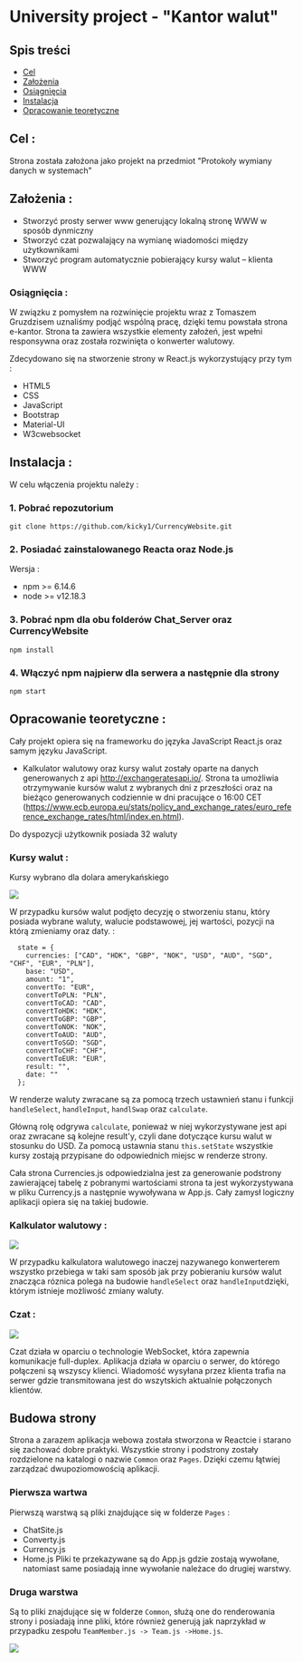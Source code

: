 # University project - "Kantor walut"

## Spis treści 
* [Cel](#cel-)
* [Założenia](#założenia-)
* [Osiągnięcia](#osiągnięcia-)
* [Instalacja](#instalacja-)
* [Opracowanie teoretyczne](#opracowanie-teoretyczne-)

## Cel :
Strona została założona jako projekt na przedmiot "Protokoły wymiany danych w systemach" 

## Założenia : 
* Stworzyć prosty serwer www generujący lokalną stronę WWW w sposób dynmiczny
* Stworzyć czat pozwalający na wymianę wiadomości między użytkownikami
* Stworzyć program automatycznie pobierający kursy walut – klienta WWW

### Osiągnięcia : 
W związku z pomysłem na rozwinięcie projektu wraz z Tomaszem Gruzdzisem uznaliśmy podjąć wspólną pracę, dzięki temu powstała strona e-kantor.
Strona ta zawiera wszystkie elementy założeń, jest wpełni responsywna oraz została rozwinięta o konwerter walutowy. 

Zdecydowano się na stworzenie strony w React.js wykorzystujący przy tym : 
* HTML5
* CSS
* JavaScript
* Bootstrap
* Material-UI
* W3cwebsocket

## Instalacja : 
W celu włączenia projektu należy :

### 1. Pobrać repozutorium 
```
git clone https://github.com/kicky1/CurrencyWebsite.git
```
### 2. Posiadać zainstalowanego Reacta oraz Node.js
Wersja : 
* npm >= 6.14.6
* node >= v12.18.3
### 3. Pobrać npm dla obu folderów Chat_Server oraz CurrencyWebsite
```
npm install
```
### 4. Włączyć npm najpierw dla serwera a następnie dla strony
```
npm start
```
## Opracowanie teoretyczne :
Cały projekt opiera się na frameworku do języka JavaScript React.js oraz samym języku JavaScript. 
* Kalkulator walutowy oraz kursy walut zostały oparte na danych generowanych z api http://exchangeratesapi.io/. Strona ta umożliwia otrzymywanie kursów walut z wybranych dni z przeszłości oraz na bieżąco generowanych codziennie w dni pracujące o 16:00 CET (https://www.ecb.europa.eu/stats/policy_and_exchange_rates/euro_reference_exchange_rates/html/index.en.html). 

Do dyspozycji użytkownik posiada 32 waluty 

### Kursy walut :

Kursy wybrano dla dolara amerykańskiego

![](GitHubImages/waluty.png)

W przypadku kursów walut podjęto decyzję o stworzeniu stanu, który posiada wybrane waluty, walucie podstawowej, jej wartości, pozycji na którą zmieniamy oraz daty. :

```
  state = {
    currencies: ["CAD", "HDK", "GBP", "NOK", "USD", "AUD", "SGD", "CHF", "EUR", "PLN"],
    base: "USD",
    amount: "1",
    convertTo: "EUR",
    convertToPLN: "PLN",
    convertToCAD: "CAD",
    convertToHDK: "HDK",
    convertToGBP: "GBP",
    convertToNOK: "NOK",
    convertToAUD: "AUD",
    convertToSGD: "SGD",
    convertToCHF: "CHF",
    convertToEUR: "EUR",
    result: "",
    date: ""
  };
```

W renderze waluty zwracane są za pomocą trzech ustawnień stanu i funkcji `handleSelect`, `handleInput`, `handlSwap` oraz `calculate`.

Główną rolę odgrywa `calculate`, ponieważ w niej wykorzystywane jest api oraz zwracane są kolejne result'y, czyli dane dotyczące kursu walut w stosunku do USD. Za pomocą ustawnia stanu `this.setState` wszystkie kursy zostają przypisane do odpowiednich miejsc w renderze strony.

Cała strona Currencies.js odpowiedzialna jest za generowanie podstrony zawierającej tabelę z pobranymi wartościami strona ta jest wykorzystywana w pliku Currency.js a następnie wywoływana w App.js. Cały zamysł logiczny aplikacji opiera się na takiej budowie.

### Kalkulator walutowy : 

![](GitHubImages/konwerter.png)

W przypadku kalkulatora walutowego inaczej nazywanego konwerterem wszystko przebiega w taki sam sposób jak przy pobieraniu kursów walut znacząca róznica polega na budowie `handleSelect` oraz `handleInput`dzięki, którym istnieje możliwość zmiany waluty.


### Czat : 

![](GitHubImages/czat.png)

Czat działa w oparciu o technologie WebSocket, która zapewnia komunikacje full-duplex. Aplikacja działa w oparciu o serwer, do którego połączeni są wszyscy klienci. Wiadomość wysyłana przez klienta trafia na serwer gdzie transmitowana jest do wszytskich aktualnie połączonych klientów.

## Budowa strony

Strona a zarazem aplikacja webowa została stworzona w Reactcie i starano się zachować dobre praktyki. Wszystkie strony i podstrony zostały rozdzielone na katalogi o nazwie `Common` oraz `Pages`. Dzięki czemu łątwiej zarządzać dwupoziomowością aplikacji. 

### Pierwsza wartwa
Pierwszą warstwą są pliki znajdujące się w folderze `Pages` :
* ChatSite.js
* Converty.js
* Currency.js
* Home.js
Pliki te przekazywane są do App.js gdzie zostają wywołane, natomiast same posiadają inne wywołanie należace do drugiej warstwy.
### Druga warstwa
Są to pliki znajdujące się w folderze `Common`, służą one do renderowania strony i posiadają inne pliki, które również generują jak naprzykład w przypadku zespołu `TeamMember.js -> Team.js ->Home.js`.


![](GitHubImages/responsywna.png)

